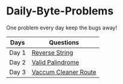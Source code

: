 # Daily-Byte-Problems
One problem every day keep the bugs away!

| Days | Questions |
|------|-----------|
| Day 1| <a href='https://drive.google.com/file/d/1VNw9veroCn-n7RAALSzrEASz1KWm7fTK/view?usp=sharing'>Reverse String</a> |
| Day 2| <a href='https://drive.google.com/file/d/1HRuTw59C2brfu8wZs4hOx20_TrZYfClT/view?usp=sharing'>Valid Palindrome</a>|
| Day 3| <a href= 'https://drive.google.com/file/d/1FmSPa1QCl4dvST_aq8wb3AgcEk87LU3A/view?usp=sharing' >Vaccum Cleaner Route</a>|
